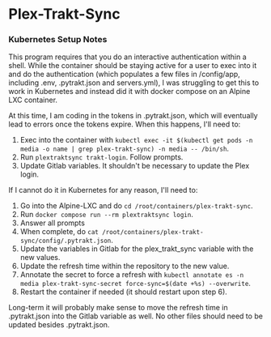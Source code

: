 # Plex-Trakt-Sync

### Kubernetes Setup Notes
This program requires that you do an interactive authentication within a shell. While the container should be staying active for a user to exec into it and do the authentication (which populates a few files in /config/app, including .env, .pytrakt.json and servers.yml), I was struggling to get this to work in Kubernetes and instead did it with docker compose on an Alpine LXC container.

At this time, I am coding in the tokens in .pytrakt.json, which will eventually lead to errors once the tokens expire.  When this happens, I'll need to:

1. Exec into the container with `kubectl exec -it $(kubectl get pods -n media -o name | grep plex-trakt-sync) -n media -- /bin/sh`.
2. Run `plextraktsync trakt-login`. Follow prompts.
3. Update Gitlab variables. It shouldn't be necessary to update the Plex login.


If I cannot do it in Kubernetes for any reason, I'll need to:

1. Go into the Alpine-LXC and do `cd /root/containers/plex-trakt-sync`.
2. Run `docker compose run --rm plextraktsync login`.
3. Answer all prompts
4. When complete, do `cat /root/containers/plex-trakt-sync/config/.pytrakt.json`.
5. Update the variables in Gitlab for the plex_trakt_sync variable with the new values.
6. Update the refresh time within the repository to the new value.
7. Annotate the secret to force a refresh with `kubectl annotate es -n media plex-trakt-sync-secret force-sync=$(date +%s) --overwrite`.
8. Restart the container if needed (it should restart upon step 6).

Long-term it will probably make sense to move the refresh time in .pytrakt.json into the Gitlab variable as well. No other files should need to be updated besides .pytrakt.json.